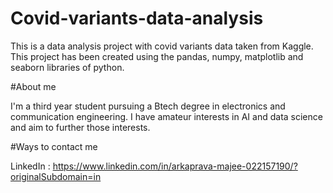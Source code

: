 # Covid-variants-data-analysis
This is a data analysis project with covid variants data taken from Kaggle. This project has been created using the pandas, numpy, matplotlib and seaborn libraries of python.

#About me

I'm a third year student pursuing a Btech degree in electronics and communication engineering. I have amateur interests in AI and data science and aim to further those interests.

#Ways to contact me

LinkedIn : https://www.linkedin.com/in/arkaprava-majee-022157190/?originalSubdomain=in
